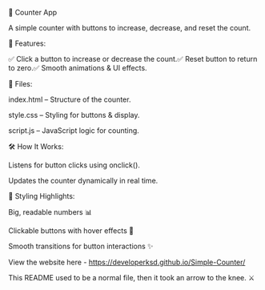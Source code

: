 🔢 Counter App

A simple counter with buttons to increase, decrease, and reset the count.

🎯 Features:

✅ Click a button to increase or decrease the count.✅ Reset button to return to zero.✅ Smooth animations & UI effects.

📂 Files:

index.html – Structure of the counter.

style.css – Styling for buttons & display.

script.js – JavaScript logic for counting.

🛠 How It Works:

Listens for button clicks using onclick().

Updates the counter dynamically in real time.

🎨 Styling Highlights:

Big, readable numbers 📊

Clickable buttons with hover effects 🎨

Smooth transitions for button interactions ✨

View the website here - 
https://developerksd.github.io/Simple-Counter/

This README used to be a normal file, then it took an arrow to the knee. ⚔️
